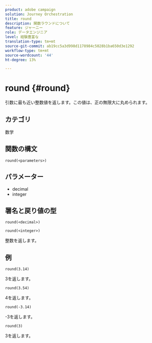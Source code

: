 ```yaml
---
product: adobe campaign
solution: Journey Orchestration
title: round
description: 関数ラウンドについて
feature: ジャーニー
role: データエンジニア
level: 経験豊富な
translation-type: tm+mt
source-git-commit: ab19cc5a3d998d1178984c5028b1ba650d3e1292
workflow-type: tm+mt
source-wordcount: '44'
ht-degree: 13%

---
```



# round {#round}

引数に最も近い整数値を返します。この値は、正の無限大に丸められます。

## カテゴリ

数学

## 関数の構文

`round(<parameters>)`

## パラメーター

* decimal
* integer

## 署名と戻り値の型

`round(<decimal>)`

`round(<integer>)`

整数を返します。

## 例

`round(3.14)`

3を返します。

`round(3.54)`

4を返します。

`round(-3.14)`

-3を返します。

`round(3)`

3を返します。
